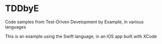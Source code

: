 # TDDbyE
Code samples from Test-Driven Development by Example, in various languages

This is an example using the Swift language, in an iOS app built with XCode
